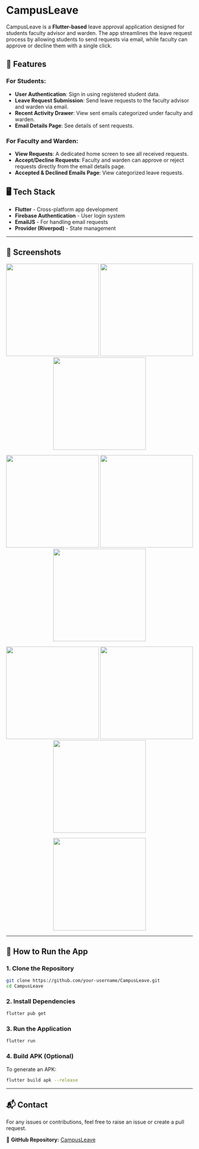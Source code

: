 # CampusLeave

CampusLeave is a **Flutter-based** leave approval application designed for students faculty advisor and warden. The app streamlines the leave request process by allowing students to send requests via email, while faculty can approve or decline them with a single click.

## 📌 Features

### **For Students:**

- **User Authentication**: Sign in using registered student data.
- **Leave Request Submission**: Send leave requests to the faculty advisor and warden via email.
- **Recent Activity Drawer**: View sent emails categorized under faculty and warden.
- **Email Details Page**: See details of sent requests.

### **For Faculty and Warden:**

- **View Requests**: A dedicated home screen to see all received requests.
- **Accept/Decline Requests**: Faculty and warden can approve or reject requests directly from the email details page.
- **Accepted & Declined Emails Page**: View categorized leave requests.

## 🖥️ Tech Stack

- **Flutter** - Cross-platform app development
- **Firebase Authentication** - User login system
- **EmailJS** - For handling email requests
- **Provider (Riverpod)** - State management

---

## 📸 Screenshots

<p align="center">
  <img src="screenshots/login-screen.jpg" width="250" />
  <img src="screenshots/signup-screen.jpg" width="250" />
  <img src="screenshots/feed.jpg" width="250" />
</p>

<p align="center">
  <img src="screenshots/feed-dark.jpg" width="250" />
  <img src="screenshots/post-options.jpg" width="250" />
  <img src="screenshots/post-text.jpg" width="250" />
</p>

<p align="center">
  <img src="screenshots/post-link.jpg" width="250" />
  <img src="screenshots/user-profile.jpg" width="250" />
  <img src="screenshots/community-profile.jpg" width="250" />
</p>

<p align="center">
  <img src="screenshots/post-image.jpg" width="250" />
</p>

---

## 🚀 How to Run the App

### **1. Clone the Repository**

```sh
git clone https://github.com/your-username/CampusLeave.git
cd CampusLeave
```

### **2. Install Dependencies**

```sh
flutter pub get
```

### **3. Run the Application**

```sh
flutter run
```

### **4. Build APK (Optional)**

To generate an APK:

```sh
flutter build apk --release
```

---

## 📬 Contact

For any issues or contributions, feel free to raise an issue or create a pull request.

🔗 **GitHub Repository:** [CampusLeave](https://github.com/Anshhb/CampusLeave)
